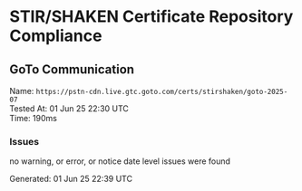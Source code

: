 # STIR/SHAKEN Certificate Repository Compliance

## GoTo Communication

Name: `https://pstn-cdn.live.gtc.goto.com/certs/stirshaken/goto-2025-07`\
Tested At: 01 Jun 25 22:30 UTC\
Time: 190ms

### Issues

no warning, or error, or notice date level issues were found

Generated: 01 Jun 25 22:39 UTC